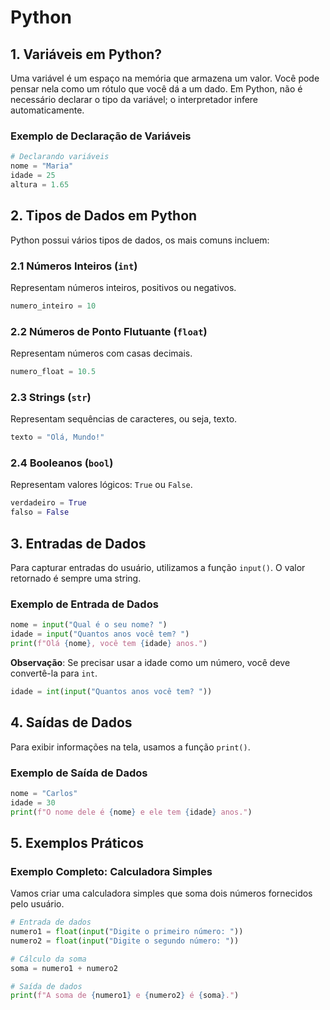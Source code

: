 # Python

## 1. Variáveis em Python?

Uma variável é um espaço na memória que armazena um valor. Você pode pensar nela como um rótulo que você dá a um dado. Em Python, não é necessário declarar o tipo da variável; o interpretador infere automaticamente.

### Exemplo de Declaração de Variáveis

```python
# Declarando variáveis
nome = "Maria"
idade = 25
altura = 1.65
```

## 2. Tipos de Dados em Python

Python possui vários tipos de dados, os mais comuns incluem:

### 2.1 Números Inteiros (`int`)

Representam números inteiros, positivos ou negativos.

```python
numero_inteiro = 10
```

### 2.2 Números de Ponto Flutuante (`float`)

Representam números com casas decimais.

```python
numero_float = 10.5
```

### 2.3 Strings (`str`)

Representam sequências de caracteres, ou seja, texto.

```python
texto = "Olá, Mundo!"
```

### 2.4 Booleanos (`bool`)

Representam valores lógicos: `True` ou `False`.

```python
verdadeiro = True
falso = False
```

## 3. Entradas de Dados

Para capturar entradas do usuário, utilizamos a função `input()`. O valor retornado é sempre uma string.

### Exemplo de Entrada de Dados

```python
nome = input("Qual é o seu nome? ")
idade = input("Quantos anos você tem? ")
print(f"Olá {nome}, você tem {idade} anos.")
```

**Observação**: Se precisar usar a idade como um número, você deve convertê-la para `int`.

```python
idade = int(input("Quantos anos você tem? "))
```

## 4. Saídas de Dados

Para exibir informações na tela, usamos a função `print()`.

### Exemplo de Saída de Dados

```python
nome = "Carlos"
idade = 30
print(f"O nome dele é {nome} e ele tem {idade} anos.")
```

## 5. Exemplos Práticos

### Exemplo Completo: Calculadora Simples

Vamos criar uma calculadora simples que soma dois números fornecidos pelo usuário.

```python
# Entrada de dados
numero1 = float(input("Digite o primeiro número: "))
numero2 = float(input("Digite o segundo número: "))

# Cálculo da soma
soma = numero1 + numero2

# Saída de dados
print(f"A soma de {numero1} e {numero2} é {soma}.")
```

